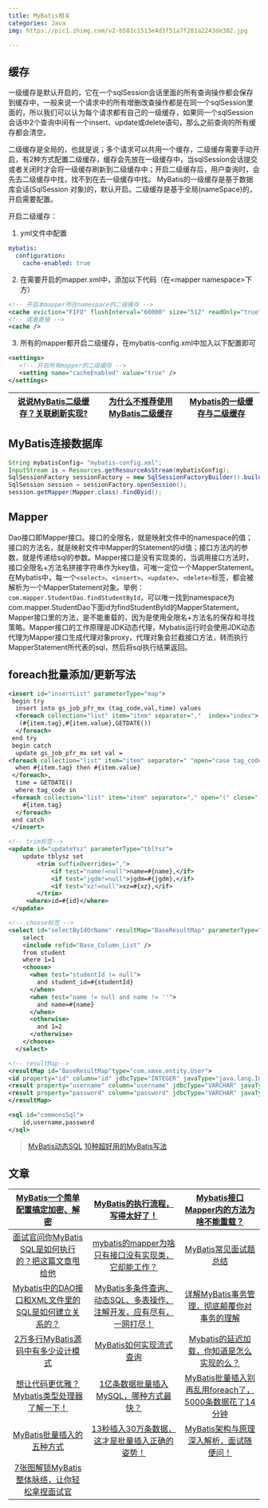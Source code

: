 ```yaml
---
title: MyBatis相关
categories: Java
img: https://pic1.zhimg.com/v2-b581c1513e4d3f51a7f281a2243de302.jpg

---
```


##  缓存

一级缓存是默认开启的，它在一个sqlSession会话里面的所有查询操作都会保存到缓存中，一般来说一个请求中的所有增删改查操作都是在同一个sqlSession里面的，所以我们可以认为每个请求都有自己的一级缓存，如果同一个sqlSession会话中2个查询中间有一个insert、update或delete语句，那么之前查询的所有缓存都会清空。

二级缓存是全局的，也就是说；多个请求可以共用一个缓存，二级缓存需要手动开启，有2种方式配置二级缓存，缓存会先放在一级缓存中，当sqlSession会话提交或者关闭时才会将一级缓存刷新到二级缓存中；开启二级缓存后，用户查询时，会先去二级缓存中找，找不到在去一级缓存中找。
MyBatis的一级缓存是基于数据库会话(SqlSession 对象)的，默认开启。二级缓存是基于全局(nameSpace)的，开启需要配置。

开启二级缓存：
1. yml文件中配置
```yaml
mybatis:
  configuration:
    cache-enabled: true
```

2. 在需要开启的mapper.xml中，添加以下代码（在<mapper namespace\>下方）
```xml
<!-- 开启本mapper所在namespace的二级缓存 -->
<cache eviction="FIFO" flushInterval="60000" size="512" readOnly="true"/> 
<!-- 或者直接 -->
<cache />
```

3. 所有的mapper都开启二级缓存，在mybatis-config.xml中加入以下配置即可
```xml
<settings>
   <!-- 开启所有mapper的二级缓存 -->
   <setting name="cacheEnabled" value="true" />
</settings>

```

| [说说MyBatis二级缓存？关联刷新实现?](https://mp.weixin.qq.com/s/pXGJGRuVWWmH5uf2qVMITg) | [为什么不推荐使用MyBatis二级缓存](https://mp.weixin.qq.com/s/LHNatyT9jdydJmHAzuHpmA) | [Mybatis的一级缓存与二级缓存](https://mp.weixin.qq.com/s/ssj2vAvI4uOlxjHI5jZNZQ) |
| :----------------------------------------------------------: | :----------------------------------------------------------: | :----------------------------------------------------------: |

## MyBatis连接数据库

```java
String mybatisConfig= "mybatis-config.xml";
InputStream is = Resources.getResourceAsStream(mybatisConfig);
SqlSessionFactory sessionFactory = new SqlSessionFactoryBuilder().build(is);
SqlSession session = sessionFactory.openSession();
session.getMapper(Mapper.class).findByid();
```
## Mapper

Dao接口即Mapper接口。接口的全限名，就是映射文件中的namespace的值；接口的方法名，就是映射文件中Mapper的Statement的id值；接口方法内的参数，就是传递给sql的参数。Mapper接口是没有实现类的，当调用接口方法时，接口全限名+方法名拼接字符串作为key值，可唯一定位一个MapperStatement。在Mybatis中，每一个`<select>`、`<insert>`、`<update>`、`<delete>`标签，都会被解析为一个MapperStatement对象。举例：`com.mapper.StudentDao.findStudentById`，可以唯一找到namespace为com.mapper.StudentDao下面id为findStudentById的MapperStatement。
Mapper接口里的方法，是不能重载的，因为是使用全限名+方法名的保存和寻找策略。Mapper接口的工作原理是JDK动态代理，Mybatis运行时会使用JDK动态代理为Mapper接口生成代理对象proxy，代理对象会拦截接口方法，转而执行MapperStatement所代表的sql，然后将sql执行结果返回。


## foreach批量添加/更新写法

```xml
<insert id="insertList" parameterType="map">
 begin try
  insert into gs_job_pfr_mx (tag_code,val,time) values
  <foreach collection="list" item="item" separator=","  index="index">
   (#{item.tag},#{item.value},GETDATE())
  </foreach>
 end try
 begin catch
  update gs_job_pfr_mx set val =
<foreach collection="list" item="item" separator=" "open="case tag_code" close="end">
  when #{item.tag} then #{item.value}
 </foreach>,
  time = GETDATE()
  where tag_code in
 <foreach collection="list" item="item" separator="," open="(" close=")">
    #{item.tag}
  </foreach>
 end catch
 </insert>

<!-- trim标签-->
<update id="updateYsz" parameterType="tblYsz">
    update tblysz set
        <trim suffixOverrides=",">
            <if test="name!=null">name=#{name},</if>
            <if test="jgdm!=null">jgdm=#{jgdm},</if>
            <if test="xz!=null">xz=#{xz},</if>
        </trim>
     <where>id=#{id}</where>
 </update>

<!-- choose标签 -->
<select id="selectByIdOrName" resultMap="BaseResultMap" parameterType="com.homejim.mybatis.entity.Student">
    select
    <include refid="Base_Column_List" />
    from student
    where 1=1
    <choose>
      <when test="studentId != null">
        and student_id=#{studentId}
      </when>
      <when test="name != null and name != ''">
        and name=#{name}
      </when>
      <otherwise>
        and 1=2
      </otherwise>
    </choose>
  </select>

<!-- resultMap-->
<resultMap id="BaseResultMap"type="com.xmxe.entity.User">
<id property="id" column="id" jdbcType="INTEGER" javaType="java.lang.IntegerINTEGER"/>
<result property="username" column="username" jdbcType="VARCHAR" javaType="java.lang.String"/>
<result property="password" column="password" jdbcType="VARCHAR" javaType="java.lang.String"/>
</resultMap>

<sql id="commonsSql">
	id,username,password
</sql>

```

> [MyBatis动态SQL](https://mp.weixin.qq.com/s/-aIum139UB_dt7OIaiccfA)
> [10种超好用的MyBatis写法](https://mp.weixin.qq.com/s/G7JpSRbEAw0dDbSj3lneOw)


## 文章

| [MyBatis一个简单配置搞定加密、解密](https://mp.weixin.qq.com/s/XPmXbCnJPYHOqPAzpKxmQw) | [MyBatis的执行流程，写得太好了！](https://mp.weixin.qq.com/s/JwFw8Yi-5Miap83i99LX2A) | [Mybatis接口Mapper内的方法为啥不能重载？](https://mp.weixin.qq.com/s/rQvhsLBo90uclM3i3jobIA) |
| :----------------------------------------------------------: | :----------------------------------------------------------: | :----------------------------------------------------------: |
| [面试官问你MyBatis SQL是如何执行的？把这篇文章甩给他](https://mp.weixin.qq.com/s/3eBU2c2AlcsOvZYpAD337A) | [mybatis的mapper为啥只有接口没有实现类，它却能工作？](https://mp.weixin.qq.com/s/Aet3yVkcGZmgRwuRcfP8KQ) | [MyBatis常见面试题总结](https://mp.weixin.qq.com/s/NjeIGSGiXgp-TDF2IBm-Xg) |
| [Mybatis中的DAO接口和XML文件里的SQL是如何建立关系的？](https://mp.weixin.qq.com/s/EE01Vyhjrw_Fcfx4-b2SJA) | [MyBatis多条件查询、动态SQL、多表操作、注解开发，应有尽有，一网打尽！](https://mp.weixin.qq.com/s/fxYp_UPiJHVyrb5si76I9Q) | [详解MyBatis事务管理，彻底颠覆你对事务的理解](https://mp.weixin.qq.com/s/3mBW8D70ogXEO0Naon2uqw) |
| [2万多行MyBatis源码中有多少设计模式](https://mp.weixin.qq.com/s/Q-Im8ip3w1N-ISFtV9MBHA) | [MyBatis如何实现流式查询](https://mp.weixin.qq.com/s/srMRJeSQ_9T4l4j4g-RGUA) | [Mybatis的延迟加载，你知道是怎么实现的么？](https://mp.weixin.qq.com/s/fFQ6av72FITCuuvxjK37eA) |
| [想让代码更优雅？Mybatis类型处理器了解一下！](https://mp.weixin.qq.com/s/dT4pZxjpjV095UtTpmKsaA) | [1亿条数据批量插入MySQL，哪种方式最快？](https://mp.weixin.qq.com/s/TLqu384RS4FI6T3I1IydOQ) | [MyBatis批量插入别再乱用foreach了，5000条数据花了14分钟](https://mp.weixin.qq.com/s/V5WO0fQFXW8vgDQZzZ4n7w) |
| [MyBatis批量插入的五种方式](https://mp.weixin.qq.com/s/baFO97l6772jDKcWkLhx_A) | [13秒插入30万条数据，这才是批量插入正确的姿势！](https://mp.weixin.qq.com/s/yjlam0vVHvveIqG20_sBqg) | [MyBatis架构与原理深入解析，面试随便问！](https://mp.weixin.qq.com/s/xZ9MJgPa6vYUfYLcJcgSlw) |
| [7张图解锁MyBatis整体脉络，让你轻松拿捏面试官](https://mp.weixin.qq.com/s/aBKVdkhPG53ergM1CIcUUw) |                                                              |                                                              |


